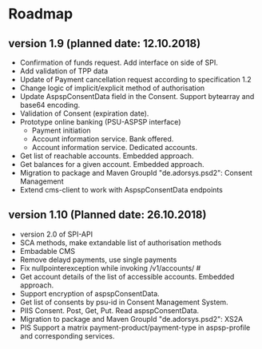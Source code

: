 # Roadmap


## version 1.9 (planned date: 12.10.2018)
- Confirmation of funds request. Add interface on side of SPI.
- Add validation of TPP data
- Update of Payment cancellation request according to specification 1.2
- Change logic of implicit/explicit method of authorisation
- Update AspspConsentData field in the Consent. Support bytearray and base64 encoding.
- Validation of Consent (expiration date).
- Prototype online banking (PSU-ASPSP interface)
    - Payment initiation
    - Account information service. Bank offered.
    - Account information service. Dedicated accounts.
- Get list of reachable accounts. Embedded approach.
- Get balances for a given account. Embedded approach.
- Migration to package and Maven GroupId "de.adorsys.psd2": Consent Management
- Extend cms-client to work with AspspConsentData endpoints

## version 1.10 (Planned date: 26.10.2018) 
- version 2.0 of SPI-API
- SCA methods, make extandable list of authorisation methods
- Embadable CMS
- Remove delayd payments,  use single payments
- Fix nullpointerexception while invoking /v1/accounts/ #
- Get account details of the list of accessible accounts. Embedded approach.
- Support encryption of aspspConsentData.
- Get list of consents by psu-id in Consent Management System.
- PIIS Consent. Post, Get, Put. Read aspspConsentData. 
- Migration to package and Maven GroupId "de.adorsys.psd2": XS2A
- PIS Support a matrix payment-product/payment-type in aspsp-profile and corresponding services.


